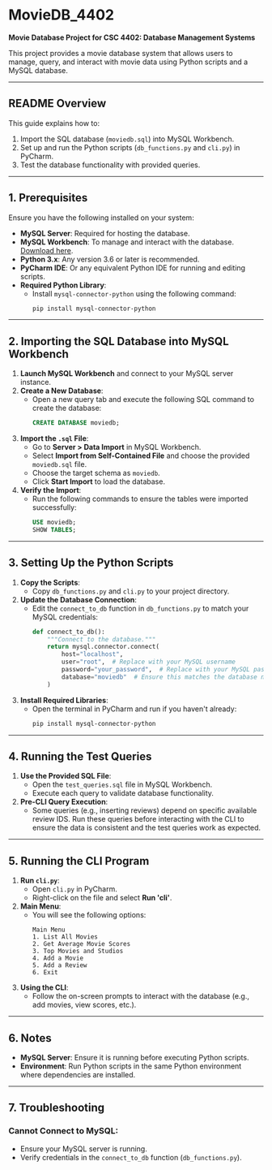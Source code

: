 # **MovieDB_4402**
**Movie Database Project for CSC 4402: Database Management Systems**

This project provides a movie database system that allows users to manage, query, and interact with movie data using Python scripts and a MySQL database.

---

## **README Overview**
This guide explains how to:
1. Import the SQL database (`moviedb.sql`) into MySQL Workbench.
2. Set up and run the Python scripts (`db_functions.py` and `cli.py`) in PyCharm.
3. Test the database functionality with provided queries.

---

## **1. Prerequisites**
Ensure you have the following installed on your system:
- **MySQL Server**: Required for hosting the database.
- **MySQL Workbench**: To manage and interact with the database. [Download here](https://dev.mysql.com/downloads/workbench/).
- **Python 3.x**: Any version 3.6 or later is recommended.
- **PyCharm IDE**: Or any equivalent Python IDE for running and editing scripts.
- **Required Python Library**:
    - Install `mysql-connector-python` using the following command:
      ```bash
      pip install mysql-connector-python
      ```

---

## **2. Importing the SQL Database into MySQL Workbench**
1. **Launch MySQL Workbench** and connect to your MySQL server instance.
2. **Create a New Database**:
   - Open a new query tab and execute the following SQL command to create the database:
     ```sql
     CREATE DATABASE moviedb;
     ```
3. **Import the `.sql` File**:
   - Go to **Server > Data Import** in MySQL Workbench.
   - Select **Import from Self-Contained File** and choose the provided `moviedb.sql` file.
   - Choose the target schema as `moviedb`.
   - Click **Start Import** to load the database.
4. **Verify the Import**:
   - Run the following commands to ensure the tables were imported successfully:
     ```sql
     USE moviedb;
     SHOW TABLES;
     ```

---

## **3. Setting Up the Python Scripts**
1. **Copy the Scripts**:
   - Copy `db_functions.py` and `cli.py` to your project directory.
2. **Update the Database Connection**:
   - Edit the `connect_to_db` function in `db_functions.py` to match your MySQL credentials:
     ```python
     def connect_to_db():
         """Connect to the database."""
         return mysql.connector.connect(
             host="localhost",
             user="root",  # Replace with your MySQL username
             password="your_password",  # Replace with your MySQL password
             database="moviedb"  # Ensure this matches the database name
         )
     ```
3. **Install Required Libraries**:
   - Open the terminal in PyCharm and run if you haven't already:
     ```bash
     pip install mysql-connector-python
     ```

---

## **4. Running the Test Queries**
1. **Use the Provided SQL File**:
   - Open the `test_queries.sql` file in MySQL Workbench.
   - Execute each query to validate database functionality.
2. **Pre-CLI Query Execution**:
   - Some queries (e.g., inserting reviews) depend on specific available review IDS. Run these queries before interacting with the CLI to ensure the data is consistent and the test queries work as expected.

---

## **5. Running the CLI Program**
1. **Run `cli.py`**:
   - Open `cli.py` in PyCharm.
   - Right-click on the file and select **Run 'cli'**.
2. **Main Menu**:
   - You will see the following options:
     ```plaintext
     Main Menu
     1. List All Movies
     2. Get Average Movie Scores
     3. Top Movies and Studios
     4. Add a Movie
     5. Add a Review
     6. Exit
     ```
3. **Using the CLI**:
   - Follow the on-screen prompts to interact with the database (e.g., add movies, view scores, etc.).

---

## **6. Notes**
- **MySQL Server**: Ensure it is running before executing Python scripts.
- **Environment**: Run Python scripts in the same Python environment where dependencies are installed.

---

## **7. Troubleshooting**
### **Cannot Connect to MySQL**:
- Ensure your MySQL server is running.
- Verify credentials in the `connect_to_db` function (`db_functions.py`).
